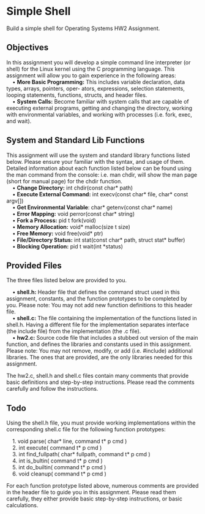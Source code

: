 # Simple Shell
Build a simple shell for Operating Systems HW2 Assignment.   
## Objectives  
In this assignment you will develop a simple command line interpreter (or shell) for the Linux kernel using
the C programming language. This assignment will allow you to gain experience in the following areas:    		 
&nbsp;&nbsp;&nbsp;&nbsp;• **More Basic Programming:** This includes variable declaration, data types, arrays, pointers, oper-
ators, expressions, selection statements, looping statements, functions, structs, and header files.  
&nbsp;&nbsp;&nbsp;&nbsp;• **System Calls:** Become familiar with system calls that are capable of executing external programs,
getting and changing the directory, working with environmental variables, and working with processes
(i.e. fork, exec, and wait).  
   
## System and Standard Lib Functions  
This assignment will use the system and standard library functions listed below. Please ensure your familiar
with the syntax, and usage of them. Detailed information about each function listed below can be found
using the man command from the console: i.e. man chdir, will show the man page (short for manual
page) for the chdir function.  
&nbsp;&nbsp;&nbsp;&nbsp;• **Change Directory:** int chdir(const char* path)  
&nbsp;&nbsp;&nbsp;&nbsp;• **Execute External Command:** int execv(const char* file, char* const argv[])  
&nbsp;&nbsp;&nbsp;&nbsp;• **Get Environmental Variable**: char* getenv(const char* name)  
&nbsp;&nbsp;&nbsp;&nbsp;• **Error Mapping:** void perror(const char* string)  
&nbsp;&nbsp;&nbsp;&nbsp;• **Fork a Process:** pid t fork(void)  
&nbsp;&nbsp;&nbsp;&nbsp;• **Memory Allocation:** void* malloc(size t size)  
&nbsp;&nbsp;&nbsp;&nbsp;• **Free Memory:** void free(void* ptr)   
&nbsp;&nbsp;&nbsp;&nbsp;• **File/Directory Status:** int stat(const char* path, struct stat* buffer)  
&nbsp;&nbsp;&nbsp;&nbsp;• **Blocking Operation:** pid t wait(int *status)   
## Provided Files  
The three files listed below are provided to you.  
   
&nbsp;&nbsp;&nbsp;&nbsp;• **shell.h:** Header file that defines the command struct used in this assignment, constants, and the
function prototypes to be completed by you. Please note: You may not add new function definitions
to this header file.  
&nbsp;&nbsp;&nbsp;&nbsp;• **shell.c:** The file containing the implementation of the functions listed in shell.h. Having a different file for the implementation separates interface (the include file) from the implementation (the .c file).  
&nbsp;&nbsp;&nbsp;&nbsp;• **hw2.c:** Source code file that includes a stubbed out version of the main function, and defines the
libraries and constants used in this assignment. Please note: You may not remove, modify, or add (i.e. #include) additional libraries. The ones that are provided, are the only libraries needed for this
assignment.  
   
The hw2.c, shell.h and shell.c files contain many comments that provide basic definitions and step-by-step
instructions. Please read the comments carefully and follow the instructions. 
   
## Todo
Using the shell.h file, you must provide working implementations within the corresponding shell.c file for
the following function prototypes:  
    
&nbsp;&nbsp;&nbsp;&nbsp;1. void parse( char* line, command t* p cmd )  
&nbsp;&nbsp;&nbsp;&nbsp;2. int execute( command t* p cmd )  
&nbsp;&nbsp;&nbsp;&nbsp;3. int find_fullpath( char* fullpath, command t* p cmd )  
&nbsp;&nbsp;&nbsp;&nbsp;4. int is_bultin( command t* p cmd )  
&nbsp;&nbsp;&nbsp;&nbsp;5. int do_builtin( command t* p cmd )  
&nbsp;&nbsp;&nbsp;&nbsp;6. void cleanup( command t* p cmd )  
   
For each function prototype listed above, numerous comments are provided in the header file to guide you
in this assignment. Please read them carefully, they either provide basic step-by-step instructions, or basic
calculations.  
